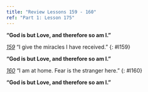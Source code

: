 ```yaml
---
title: "Review Lessons 159 - 160"
ref: "Part 1: Lesson 175"
---
```


**“God is but Love, and therefore so am I.”**

[*159*](/acim/workbook/l159/?r=1) “I give the miracles I have received.”
{: #l159}

**“God is but Love, and therefore so am I.”**

[*160*](/acim/workbook/l160/?r=1) “I am at home. Fear is the stranger here.”
{: #l160}

**“God is but Love, and therefore so am I.”**

